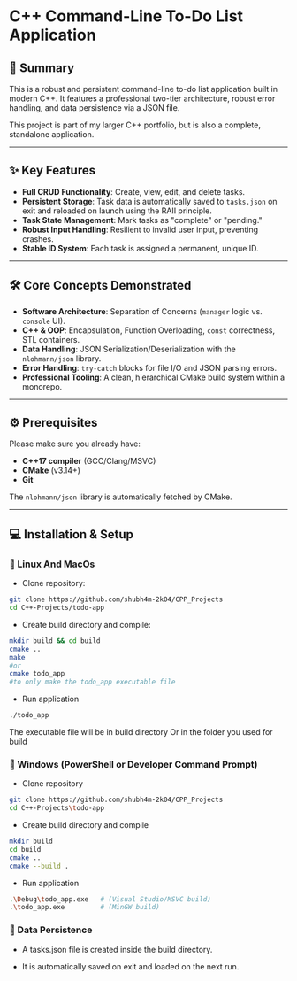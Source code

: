 
# C++ Command-Line To-Do List Application

## 📝 Summary
This is a robust and persistent command-line to-do list application built in modern C++. It features a professional two-tier architecture, robust error handling, and data persistence via a JSON file.

This project is part of my larger C++ portfolio, but is also a complete, standalone application.

---

## ✨ Key Features
- **Full CRUD Functionality**: Create, view, edit, and delete tasks.
- **Persistent Storage**: Task data is automatically saved to `tasks.json` on exit and reloaded on launch using the RAII principle.
- **Task State Management**: Mark tasks as "complete" or "pending."
- **Robust Input Handling**: Resilient to invalid user input, preventing crashes.
- **Stable ID System**: Each task is assigned a permanent, unique ID.

---

## 🛠️ Core Concepts Demonstrated
- **Software Architecture**: Separation of Concerns (`manager` logic vs. `console` UI).
- **C++ & OOP**: Encapsulation, Function Overloading, `const` correctness, STL containers.
- **Data Handling**: JSON Serialization/Deserialization with the `nlohmann/json` library.
- **Error Handling**: `try-catch` blocks for file I/O and JSON parsing errors.
- **Professional Tooling**: A clean, hierarchical CMake build system within a monorepo.

---

## ⚙️ Prerequisites
Please make sure you already have:
- **C++17 compiler** (GCC/Clang/MSVC)
- **CMake** (v3.14+)
- **Git**

The `nlohmann/json` library is automatically fetched by CMake.

---

## 💻 Installation & Setup

### 🔹 Linux And MacOs

- Clone repository:
```bash
git clone https://github.com/shubh4m-2k04/CPP_Projects
cd C++-Projects/todo-app
```

- Create build directory and compile:
```bash
mkdir build && cd build
cmake ..
make
#or 
cmake todo_app
#to only make the todo_app executable file
```

- Run application
```bash
./todo_app
```
The executable file will be in build directory
Or in the folder you used for build

### 🔹 Windows (PowerShell or Developer Command Prompt)
- Clone repository
```bash
git clone https://github.com/shubh4m-2k04/CPP_Projects
cd C++-Projects\todo-app
```

- Create build directory and compile
```bash
mkdir build
cd build
cmake ..
cmake --build .
```

- Run application
```bash
.\Debug\todo_app.exe   # (Visual Studio/MSVC build)
.\todo_app.exe         # (MinGW build)
```
### 📂 Data Persistence

- A tasks.json file is created inside the build directory.

- It is automatically saved on exit and loaded on the next run.


